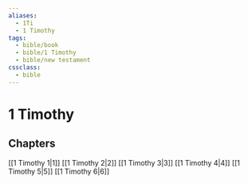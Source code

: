 ```yaml
---
aliases:
  - 1Ti
  - 1 Timothy
tags:
  - bible/book
  - bible/1 Timothy
  - bible/new testament
cssclass:
  - bible
---
```


# 1 Timothy

## Chapters

[[1 Timothy 1|1]]
[[1 Timothy 2|2]]
[[1 Timothy 3|3]]
[[1 Timothy 4|4]]
[[1 Timothy 5|5]]
[[1 Timothy 6|6]]
